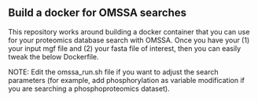 ## Build a docker for OMSSA searches
This repository works around building a docker container that you can use for your proteomics database search with OMSSA. Once you have your (1) your input mgf file and (2) your fasta file of interest, then you can easily tweak the below Dockerfile.

NOTE: Edit the omssa_run.sh file if you want to adjust the search parameters (for example, add phosphorylation as variable modification if you are searching a phosphoproteomics dataset).
